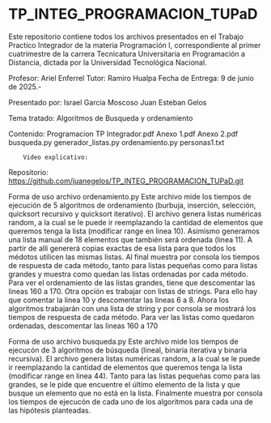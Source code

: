 # TP_INTEG_PROGRAMACION_TUPaD
Este repositorio contiene todos los archivos presentados en el Trabajo Practico Integrador de la materia Programación I, correspondiente al primer cuatrimestre de la carrera Tecnicatura Universitaria en Programación a Distancia, dictada por la Universidad Tecnológica Nacional.

Profesor: Ariel Enferrel
Tutor: Ramiro Hualpa
Fecha de Entrega: 9 de junio de 2025.-

Presentado por:
                Israel Garcia Moscoso
                Juan Esteban Gelos

Tema tratado: Algoritmos de Busqueda y ordenamiento


Contenido:
        Programacion TP Integrador.pdf
        Anexo 1.pdf
        Anexo 2.pdf
        busqueda.py
        generador_listas.py
        ordenamiento.py
        personas1.txt

        Video explicativo:  

Repositorio: https://github.com/juanegelos/TP_INTEG_PROGRAMACION_TUPaD.git

Forma de uso archivo ordenamiento.py
Este archivo mide los tiempos de ejecución de 5 algoritmos de ordenamiento (burbuja, inserción, selección, quicksort recursivo y quicksort iterativo). El archivo genera listas numéricas random, a la cual se le puede ir reemplazando la cantidad de elementos que queremos tenga la lista (modificar range en linea 10). Asimismo generamos una lista manual de 18 elementos que también será ordenada (linea 11).
A partir de alli genererá copias exactas de esa lista para que todos los médotos utilicen las mismas listas. Al final muestra por consola los tiempos de respuesta de cada método, tanto para listas pequeñas como para listas grandes y muestra como quedan las listas ordenadas por cada método. 
Para ver el ordenamiento de las listas grandes, tiene que descomentar las lineas 160 a 170.
Otra opción es trabajar con listas de strings. Para ello hay que comentar la linea 10 y descomentar las lineas 6 a 8. Ahora los algoritmos trabajarán con una lista de string y por consola se mostrará los tiempos de respuesta de cada método. Para ver las listas como quedaron ordenadas, descomentar las lineas 160 a 170

Forma de uso archivo busqueda.py
Este archivo mide los tiempos de ejecucón de 3 algoritmos de búsqueda (lineal, binaria iterativa y binaria recursiva). El archivo genera listas numéricas random, a la cual se le puede ir reemplazando la cantidad de elementos que queremos tenga la lista (modificar range en linea 44). Tanto para las listas pequeñas como para las grandes, se le pide que encuentre el último elemento de la lista y que busque un elemento que no está en la lista. Finalmente muestra por consola los tiempos de ejecucón de cada uno de los algoritmos para cada una de las hipótesis planteadas.